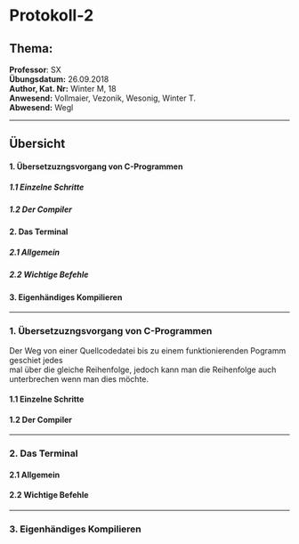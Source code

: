 
# Protokoll-2  
## Thema:  
**Professor**: SX    
**Übungsdatum:** 26.09.2018   
**Author, Kat. Nr:** Winter M, 18  
**Anwesend:** Vollmaier, Vezonik, Wesonig, Winter T.   
**Abwesend:** Wegl
- - -  
## Übersicht  
#### 1. Übersetzuzngsvorgang von C-Programmen  
##### 1.1 Einzelne Schritte
##### 1.2 Der Compiler
#### 2. Das Terminal
##### 2.1 Allgemein
##### 2.2 Wichtige Befehle
#### 3. Eigenhändiges Kompilieren
_ _ _
  
### 1. Übersetzuzngsvorgang von C-Programmen  
Der Weg von einer Quellcodedatei bis zu einem funktionierenden Pogramm geschiet jedes  
mal über die gleiche Reihenfolge, jedoch kann man die Reihenfolge auch unterbrechen wenn man dies möchte.  

#### 1.1  Einzelne Schritte  
 

#### 1.2 Der Compiler  

  

  - - -
### 2. Das Terminal  
#### 2.1 Allgemein    

#### 2.2 Wichtige Befehle  


 
  - - -
  ### 3. Eigenhändiges Kompilieren
    


